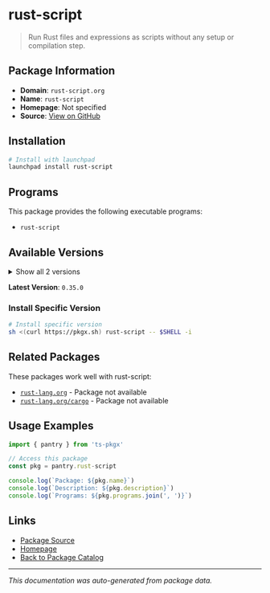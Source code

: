 # rust-script

> Run Rust files and expressions as scripts without any setup or compilation step.

## Package Information

- **Domain**: `rust-script.org`
- **Name**: `rust-script`
- **Homepage**: Not specified
- **Source**: [View on GitHub](https://github.com/pkgxdev/pantry/tree/main/projects/rust-script.org/package.yml)

## Installation

```bash
# Install with launchpad
launchpad install rust-script
```

## Programs

This package provides the following executable programs:

- `rust-script`

## Available Versions

<details>
<summary>Show all 2 versions</summary>

- `0.35.0`, `0.34.0`

</details>

**Latest Version**: `0.35.0`

### Install Specific Version

```bash
# Install specific version
sh <(curl https://pkgx.sh) rust-script -- $SHELL -i
```

## Related Packages

These packages work well with rust-script:

- [`rust-lang.org`](../rust-lang.org/index.md) - Package not available
- [`rust-lang.org/cargo`](../rust-lang.org/cargo/index.md) - Package not available

## Usage Examples

```typescript
import { pantry } from 'ts-pkgx'

// Access this package
const pkg = pantry.rust-script

console.log(`Package: ${pkg.name}`)
console.log(`Description: ${pkg.description}`)
console.log(`Programs: ${pkg.programs.join(', ')}`)
```

## Links

- [Package Source](https://github.com/pkgxdev/pantry/tree/main/projects/rust-script.org/package.yml)
- [Homepage](#)
- [Back to Package Catalog](../../package-catalog.md)

---

*This documentation was auto-generated from package data.*
